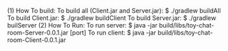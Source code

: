 (1) How To build:
	To build all (Client.jar and Server.jar):
		$ ./gradlew buildAll
	To build Client.jar:
		$ ./gradlew buildClient
	To build Server.jar:
		$ ./gradlew builServer
(2) How To Run:
    To run server:
        $ java -jar build/libs/toy-chat-room-Server-0.0.1.jar [port]
    To run client:
        $ java -jar build/libs/toy-chat-room-Client-0.0.1.jar

